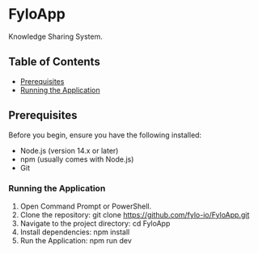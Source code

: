 # FyloApp

Knowledge Sharing System.

## Table of Contents

- [Prerequisites](#prerequisites)
- [Running the Application](#running-the-application)

## Prerequisites

Before you begin, ensure you have the following installed:

- Node.js (version 14.x or later)
- npm (usually comes with Node.js)
- Git

### Running the Application

1. Open Command Prompt or PowerShell.
2. Clone the repository: git clone https://github.com/fylo-io/FyloApp.git
3. Navigate to the project directory: cd FyloApp
4. Install dependencies: npm install
5. Run the Application: npm run dev
